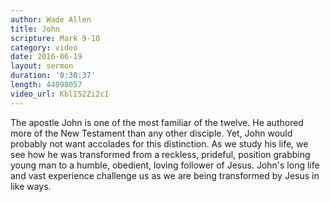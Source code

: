 ```yaml
---
author: Wade Allen
title: John
scripture: Mark 9-10
category: video
date: 2016-06-19
layout: sermon
duration: '0:30:37' 
length: 44098057
video_url: KblI52Zi2cI
---
```


The apostle John is one of the most familiar of the twelve. He authored more of the New Testament than any other disciple. Yet, John would probably not want accolades for this distinction. As we study his life, we see how he was transformed from a reckless, prideful, position grabbing young man to a humble, obedient, loving follower of Jesus. John's long life and vast experience challenge us as we are being transformed by Jesus in like ways.

